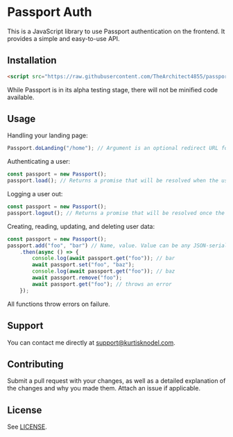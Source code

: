 # Passport Auth

This is a JavaScript library to use Passport authentication on the frontend. It provides a simple and easy-to-use API.

## Installation

```html
<script src="https://raw.githubusercontent.com/TheArchitect4855/passportauth-js/master/index.js"></script>
```

While Passport is in its alpha testing stage, there will not be minified code available.

## Usage

Handling your landing page:
```js
Passport.doLanding("/home"); // Argument is an optional redirect URL for after the user's key is retrieved
```

Authenticating a user:
```js
const passport = new Passport();
passport.load(); // Returns a promise that will be resolved when the user is authenticated
```

Logging a user out:
```js
const passport = new Passport();
passport.logout(); // Returns a promise that will be resolved once the user is logged out
```

Creating, reading, updating, and deleting user data:
```js
const passport = new Passport();
passport.add("foo", "bar") // Name, value. Value can be any JSON-serializable object.
    .then(async () => {
        console.log(await passport.get("foo")); // bar
        await passport.set("foo", "baz");
        console.log(await passport.get("foo")); // baz
        await passport.remove("foo");
        await passport.get("foo"); // throws an error
    });
```

All functions throw errors on failure.

## Support

You can contact me directly at [support@kurtisknodel.com](mailto:support@kurtisknodel.com).

## Contributing

Submit a pull request with your changes, as well as a detailed explanation of the changes and why you made them. Attach an issue if applicable.

## License

See [LICENSE](LICENSE).
